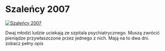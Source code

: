 Szaleńcy 2007 
=============
[![Szaleńcy 2007 ](http://vidos.pl/images/player.gif)](http://vidos.pl/szalency-2007)

 Dwaj młodzi ludzie uciekają ze szpitala psychiatrycznego. Muszą zwrócić pieniądze przywłaszczone przez jednego z nich. Mają na to dwa dni. zobacz pełny opis
